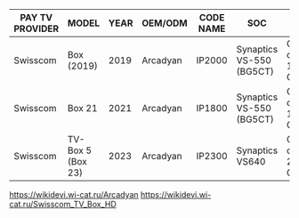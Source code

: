 
|PAY TV PROVIDER| MODEL |YEAR	|	OEM/ODM	|CODE NAME|SOC	|CPU	|GPU	|RAM|	Storage	|ANDROID TV	| BROADCAST	| |
|---------|---------|---------|---------|---------|---------|---------|---------|---------|---------|---------|---------|---------|
|Swisscom | Box (2019)|	2019	|	Arcadyan |	IP2000 |	Synaptics VS-550 (BG5CT)	|Quad-core 1.6 GHz	|PowerVR GE8310	|2GB	|	|12 |	IPTV / OTT    |	HMB2213UW22-V-LSW |
|Swisscom	|	Box 21 |	2021	|	Arcadyan	| IP1800	| Synaptics VS-550 (BG5CT)	|Quad-core 1.6 GHz	|PowerVR GE8310 |	2GB	|16GB	|12	| IPTV / OTT	|	HMB2013UW22-LSW	|
|Swisscom	|	TV-Box 5 (Box 23) |	2023	|	Arcadyan	| IP2300	 |Synaptics VS640	|Quad-core 2.0 GHz	|PowerVR GE9608	|2GB	|16GB	|12	 |IPTV / OTT	|	HMB2012GW22-LSW	|


https://wikidevi.wi-cat.ru/Arcadyan
https://wikidevi.wi-cat.ru/Swisscom_TV_Box_HD
